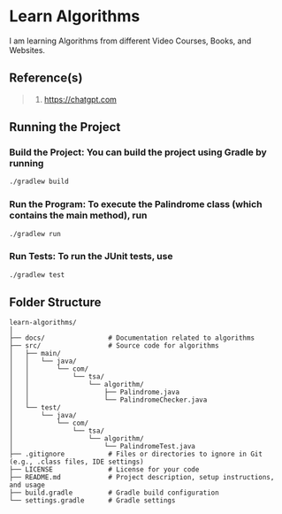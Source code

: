 # Learn Algorithms

I am learning Algorithms from different Video Courses, Books, and Websites.

## Reference(s)

> 1. <https://chatgpt.com>

## Running the Project

### Build the Project: You can build the project using Gradle by running

```bash
./gradlew build
```

### Run the Program: To execute the Palindrome class (which contains the main method), run

```bash
./gradlew run
```

### Run Tests: To run the JUnit tests, use

```bash
./gradlew test
```

## Folder Structure

```text
learn-algorithms/
│
├── docs/                # Documentation related to algorithms
├── src/                 # Source code for algorithms
│   ├── main/
│   │   └── java/
│   │       └── com/
│   │           └── tsa/
│   │               └── algorithm/
│   │                   ├── Palindrome.java
│   │                   └── PalindromeChecker.java
│   └── test/
│       └── java/
│           └── com/
│               └── tsa/
│                   └── algorithm/
│                       └── PalindromeTest.java
├── .gitignore           # Files or directories to ignore in Git (e.g., .class files, IDE settings)
├── LICENSE              # License for your code
├── README.md            # Project description, setup instructions, and usage
├── build.gradle         # Gradle build configuration
└── settings.gradle      # Gradle settings
```
